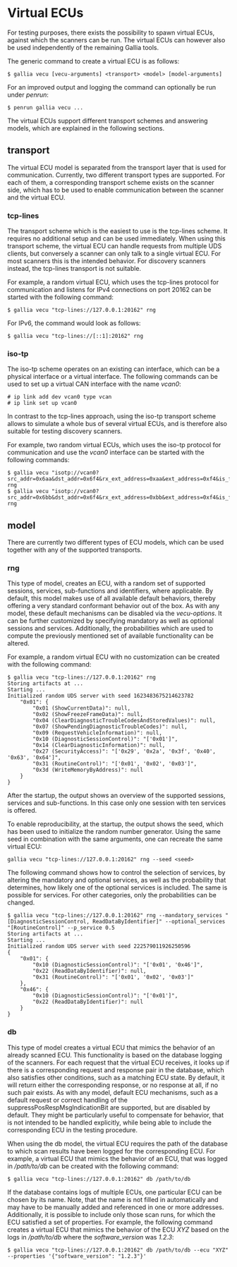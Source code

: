 <!--
SPDX-FileCopyrightText: AISEC Pentesting Team

SPDX-License-Identifier: CC0-1.0
-->

# Virtual ECUs

For testing purposes, there exists the possibility to spawn virtual ECUs, against which the scanners can be run.
The virtual ECUs can however also be used independently of the remaining Gallia tools.

The generic command to create a virtual ECU is as follows:

```shell-session
$ gallia vecu [vecu-arguments] <transport> <model> [model-arguments]
```

For an improved output and logging the command can optionally be run under *penrun*:

```shell-session
$ penrun gallia vecu ...
```

The virtual ECUs support different transport schemes and answering models, 
which are explained in the following sections.

## transport

The virtual ECU model is separated from the transport layer that is used for communication.
Currently, two different transport types are supported.
For each of them, a corresponding transport scheme exists on the scanner side, 
which has to be used to enable communication between the scanner and the virtual ECU.

### tcp-lines

The transport scheme which is the easiest to use is the tcp-lines scheme.
It requires no additional setup and can be used immediately.
When using this transport scheme, the virtual ECU can handle requests from multiple UDS clients, 
but conversely a scanner can only talk to a single virtual ECU.
For most scanners this is the intended behavior.
For discovery scanners instead, the tcp-lines transport is not suitable.

For example, a random virtual ECU, which uses the tcp-lines protocol for communication 
and listens for IPv4 connections on port 20162 can be started with the following command:

```shell-session
$ gallia vecu "tcp-lines://127.0.0.1:20162" rng
```

For IPv6, the command would look as follows:

```shell-session
$ gallia vecu "tcp-lines://[::1]:20162" rng
```

### iso-tp

The iso-tp scheme operates on an existing can interface, which can be a physical interface or a virtual interface.
The following commands can be used to set up a virtual CAN interface with the name *vcan0*:

```shell-session
# ip link add dev vcan0 type vcan
# ip link set up vcan0
```

In contrast to the tcp-lines approach, 
using the iso-tp transport scheme allows to simulate a whole bus of several virtual ECUs, 
and is therefore also suitable for testing discovery scanners.

For example, two random virtual ECUs, which uses the iso-tp protocol for communication 
and use the *vcan0* interface can be started with the following commands:

```shell-session
$ gallia vecu "isotp://vcan0?src_addr=0x6aa&dst_addr=0x6f4&rx_ext_address=0xaa&ext_address=0xf4&is_fd=false" rng
$ gallia vecu "isotp://vcan0?src_addr=0x6bb&dst_addr=0x6f4&rx_ext_address=0xbb&ext_address=0xf4&is_fd=false" rng
```

## model

There are currently two different types of ECU models, which can be used together with any of the supported transports.

### rng

This type of model, creates an ECU, with a random set of supported sessions, services, sub-functions and identifiers, 
where applicable.
By default, this model makes use of all available default behaviors, 
thereby offering a very standard conformant behavior out of the box.
As with any model, these default mechanisms can be disabled via the *vecu-options*.
It can be further customized by specifying mandatory as well as optional sessions and services.
Additionally, the probabilities which are used to compute the previously mentioned set of available 
functionality can be altered.

For example, a random virtual ECU with no customization can be created with the following command:

```shell-session
$ gallia vecu "tcp-lines://127.0.0.1:20162" rng
Storing artifacts at ...
Starting ...
Initialized random UDS server with seed 1623483675214623782
    "0x01": {
        "0x01 (ShowCurrentData)": null,
        "0x02 (ShowFreezeFrameData)": null,
        "0x04 (ClearDiagnosticTroubleCodesAndStoredValues)": null,
        "0x07 (ShowPendingDiagnosticTroubleCodes)": null,
        "0x09 (RequestVehicleInformation)": null,
        "0x10 (DiagnosticSessionControl)": "['0x01']",
        "0x14 (ClearDiagnosticInformation)": null,
        "0x27 (SecurityAccess)": "['0x29', '0x2a', '0x3f', '0x40', '0x63', '0x64']",
        "0x31 (RoutineControl)": "['0x01', '0x02', '0x03']",
        "0x3d (WriteMemoryByAddress)": null
    }
}
```

After the startup, the output shows an overview of the supported sessions, services and sub-functions.
In this case only one session with ten services is offered.

To enable reproducibility, at the startup, the output shows the seed, which has been used to initialize the random 
number generator.
Using the same seed in combination with the same arguments, one can recreate the same virtual ECU:

```shell-session
gallia vecu "tcp-lines://127.0.0.1:20162" rng --seed <seed>
```

The following command shows how to control the selection of services, by altering the mandatory and optional services, 
as well as the probability that determines, how likely one of the optional services is included. 
The same is possible for services.
For other categories, only the probabilities can be changed.

```shell-session
$ gallia vecu "tcp-lines://127.0.0.1:20162" rng --mandatory_services "[DiagnosticSessionControl, ReadDataByIdentifier]" --optional_services "[RoutineControl]" --p_service 0.5
Storing artifacts at ...
Starting ...
Initialized random UDS server with seed 222579011926250596
{
    "0x01": {
        "0x10 (DiagnosticSessionControl)": "['0x01', '0x46']",
        "0x22 (ReadDataByIdentifier)": null,
        "0x31 (RoutineControl)": "['0x01', '0x02', '0x03']"
    },
    "0x46": {
        "0x10 (DiagnosticSessionControl)": "['0x01']",
        "0x22 (ReadDataByIdentifier)": null
    }
}
```

### db

This type of model creates a virtual ECU that mimics the behavior of an already scanned ECU.
This functionality is based on the database logging of the scanners.
For each request that the virtual ECU receives, it looks up if there is a corresponding request and response pair in 
the database, which also satisfies other conditions, such as a matching ECU state.
By default, it will return either the corresponding response, or no response at all, if no such pair exists.
As with any model, default ECU mechanisms, such as a default request or correct handling of the 
suppressPosRespMsgIndicationBit are supported, but are disabled by default.
They might be particularly useful to compensate for behavior, that is not intended to be handled explicitly, 
while being able to include the corresponding ECU in the testing procedure.

When using the db model, the virtual ECU requires the path of the database to which scan results have been 
logged for the corresponding ECU.
For example, a virtual ECU that mimics the behavior of an ECU, 
that was logged in */path/to/db* can be created with the following command:

```shell-session
$ gallia vecu "tcp-lines://127.0.0.1:20162" db /path/to/db
```

If the database contains logs of multiple ECUs, one particular ECU can be chosen by its name.
Note, that the name is not filled in automatically 
and may have to be manually added and referenced in one or more addresses.
Additionally, it is possible to include only those scan runs, for which the ECU satisfied a set of properties.
For example, the following command creates a virtual ECU that mimics the behavior of the ECU *XYZ* based on the logs 
in */path/to/db* where the *software_version* was *1.2.3*:

```shell-session
$ gallia vecu "tcp-lines://127.0.0.1:20162" db /path/to/db --ecu "XYZ" --properties '{"software_version": "1.2.3"}'
```
